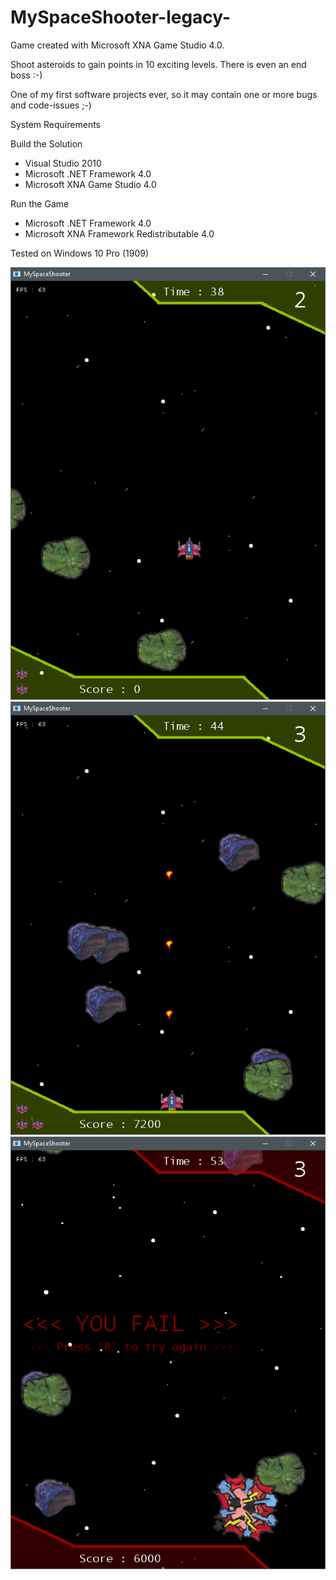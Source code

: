 # MySpaceShooter-legacy-
Game created with Microsoft XNA Game Studio 4.0.

Shoot asteroids to gain points in 10 exciting levels. There is even an end boss :-)

One of my first software projects ever, so it may contain one or more bugs and code-issues ;-)

System Requirements

Build the Solution
- Visual Studio 2010
- Microsoft .NET Framework 4.0
- Microsoft XNA Game Studio 4.0

Run the Game
- Microsoft .NET Framework 4.0
- Microsoft XNA Framework Redistributable 4.0 

Tested on Windows 10 Pro (1909)

![Alt text](/Screenshots/Screenshot_2.png?raw=true)
![Alt text](/Screenshots/Screenshot_3.png?raw=true)
![Alt text](/Screenshots/Screenshot_1.png?raw=true)
